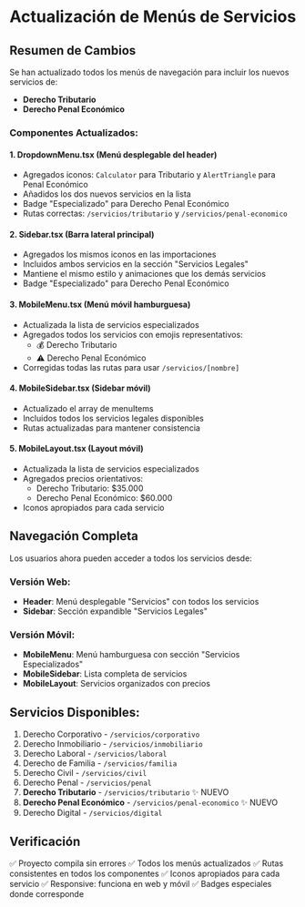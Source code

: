 # Actualización de Menús de Servicios

## Resumen de Cambios

Se han actualizado todos los menús de navegación para incluir los nuevos servicios de:
- **Derecho Tributario** 
- **Derecho Penal Económico**

### Componentes Actualizados:

#### 1. **DropdownMenu.tsx** (Menú desplegable del header)
- Agregados iconos: `Calculator` para Tributario y `AlertTriangle` para Penal Económico
- Añadidos los dos nuevos servicios en la lista
- Badge "Especializado" para Derecho Penal Económico
- Rutas correctas: `/servicios/tributario` y `/servicios/penal-economico`

#### 2. **Sidebar.tsx** (Barra lateral principal)
- Agregados los mismos iconos en las importaciones
- Incluidos ambos servicios en la sección "Servicios Legales"
- Mantiene el mismo estilo y animaciones que los demás servicios
- Badge "Especializado" para Derecho Penal Económico

#### 3. **MobileMenu.tsx** (Menú móvil hamburguesa)
- Actualizada la lista de servicios especializados
- Agregados todos los servicios con emojis representativos:
  - 💰 Derecho Tributario
  - ⚠️ Derecho Penal Económico
- Corregidas todas las rutas para usar `/servicios/[nombre]`

#### 4. **MobileSidebar.tsx** (Sidebar móvil)
- Actualizado el array de menuItems
- Incluidos todos los servicios legales disponibles
- Rutas actualizadas para mantener consistencia

#### 5. **MobileLayout.tsx** (Layout móvil)
- Actualizada la lista de servicios especializados
- Agregados precios orientativos:
  - Derecho Tributario: $35.000
  - Derecho Penal Económico: $60.000
- Iconos apropiados para cada servicio

## Navegación Completa

Los usuarios ahora pueden acceder a todos los servicios desde:

### Versión Web:
- **Header**: Menú desplegable "Servicios" con todos los servicios
- **Sidebar**: Sección expandible "Servicios Legales" 

### Versión Móvil:
- **MobileMenu**: Menú hamburguesa con sección "Servicios Especializados"
- **MobileSidebar**: Lista completa de servicios
- **MobileLayout**: Servicios organizados con precios

## Servicios Disponibles:

1. Derecho Corporativo - `/servicios/corporativo`
2. Derecho Inmobiliario - `/servicios/inmobiliario`
3. Derecho Laboral - `/servicios/laboral`
4. Derecho de Familia - `/servicios/familia`
5. Derecho Civil - `/servicios/civil`
6. Derecho Penal - `/servicios/penal`
7. **Derecho Tributario** - `/servicios/tributario` ✨ NUEVO
8. **Derecho Penal Económico** - `/servicios/penal-economico` ✨ NUEVO
9. Derecho Digital - `/servicios/digital`

## Verificación

✅ Proyecto compila sin errores
✅ Todos los menús actualizados
✅ Rutas consistentes en todos los componentes
✅ Iconos apropiados para cada servicio
✅ Responsive: funciona en web y móvil
✅ Badges especiales donde corresponde 